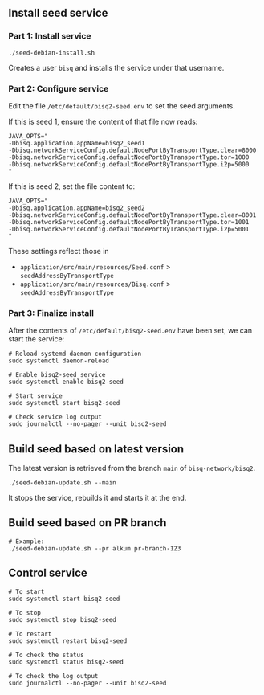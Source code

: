 ## Install seed service

### Part 1: Install service

```
./seed-debian-install.sh
```

Creates a user `bisq` and installs the service under that username.

### Part 2: Configure service

Edit the file `/etc/default/bisq2-seed.env` to set the seed arguments.

If this is seed 1, ensure the content of that file now reads:

```
JAVA_OPTS="
-Dbisq.application.appName=bisq2_seed1
-Dbisq.networkServiceConfig.defaultNodePortByTransportType.clear=8000
-Dbisq.networkServiceConfig.defaultNodePortByTransportType.tor=1000
-Dbisq.networkServiceConfig.defaultNodePortByTransportType.i2p=5000
"
```

If this is seed 2, set the file content to:

```
JAVA_OPTS="
-Dbisq.application.appName=bisq2_seed2
-Dbisq.networkServiceConfig.defaultNodePortByTransportType.clear=8001
-Dbisq.networkServiceConfig.defaultNodePortByTransportType.tor=1001
-Dbisq.networkServiceConfig.defaultNodePortByTransportType.i2p=5001
"
```

These settings reflect those in
- `application/src/main/resources/Seed.conf` > `seedAddressByTransportType`
- `application/src/main/resources/Bisq.conf` > `seedAddressByTransportType`

### Part 3: Finalize install

After the contents of `/etc/default/bisq2-seed.env` have been set, we can start the service:

```
# Reload systemd daemon configuration
sudo systemctl daemon-reload

# Enable bisq2-seed service
sudo systemctl enable bisq2-seed

# Start service
sudo systemctl start bisq2-seed

# Check service log output
sudo journalctl --no-pager --unit bisq2-seed
```


## Build seed based on latest version

The latest version is retrieved from the branch `main` of `bisq-network/bisq2`.
```
./seed-debian-update.sh --main
```

It stops the service, rebuilds it and starts it at the end.


## Build seed based on PR branch

```
# Example:
./seed-debian-update.sh --pr alkum pr-branch-123
```

## Control service

```
# To start
sudo systemctl start bisq2-seed

# To stop
sudo systemctl stop bisq2-seed

# To restart
sudo systemctl restart bisq2-seed

# To check the status
sudo systemctl status bisq2-seed

# To check the log output
sudo journalctl --no-pager --unit bisq2-seed
```